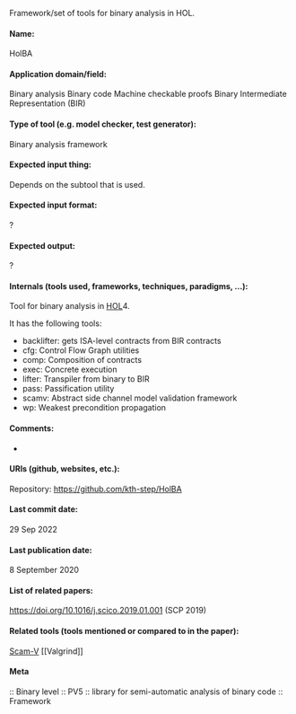 Framework/set of tools for binary analysis in HOL.

#### Name:
HolBA

#### Application domain/field:
Binary analysis
Binary code
Machine checkable proofs
Binary Intermediate Representation (BIR)

#### Type of tool (e.g. model checker, test generator):
Binary analysis framework

#### Expected input thing:
Depends on the subtool that is used.

#### Expected input format:
?

#### Expected output:
?

#### Internals (tools used, frameworks, techniques, paradigms, ...):
Tool for binary analysis in [HOL](Provers/HOL.md)4.

It has the following tools:
- backlifter: gets ISA-level contracts from BIR contracts
- cfg: Control Flow Graph utilities
- comp: Composition of contracts
- exec: Concrete execution
- lifter: Transpiler from binary to BIR
- pass: Passification utility
- scamv: Abstract side channel model validation framework
- wp: Weakest precondition propagation

#### Comments:
-

#### URIs (github, websites, etc.):
Repository: https://github.com/kth-step/HolBA

#### Last commit date:
29 Sep 2022

#### Last publication date:
8 September 2020

#### List of related papers:
https://doi.org/10.1016/j.scico.2019.01.001 (SCP 2019)

#### Related tools (tools mentioned or compared to in the paper):
[Scam-V](Scam-V.md)
[[Valgrind]]

#### Meta
:: Binary level
:: PV5 :: library for semi-automatic analysis of binary code
:: Framework